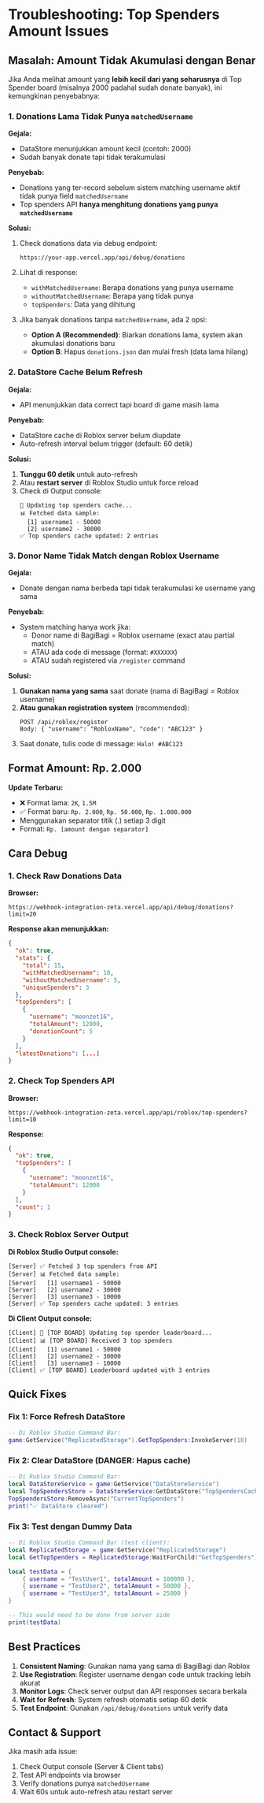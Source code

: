 # Troubleshooting: Top Spenders Amount Issues

## Masalah: Amount Tidak Akumulasi dengan Benar

Jika Anda melihat amount yang **lebih kecil dari yang seharusnya** di Top Spender board (misalnya 2000 padahal sudah donate banyak), ini kemungkinan penyebabnya:

### 1. **Donations Lama Tidak Punya `matchedUsername`**

**Gejala:**
- DataStore menunjukkan amount kecil (contoh: 2000)
- Sudah banyak donate tapi tidak terakumulasi

**Penyebab:**
- Donations yang ter-record sebelum sistem matching username aktif tidak punya field `matchedUsername`
- Top spenders API **hanya menghitung donations yang punya `matchedUsername`**

**Solusi:**
1. Check donations data via debug endpoint:
   ```
   https://your-app.vercel.app/api/debug/donations
   ```

2. Lihat di response:
   - `withMatchedUsername`: Berapa donations yang punya username
   - `withoutMatchedUsername`: Berapa yang tidak punya
   - `topSpenders`: Data yang dihitung

3. Jika banyak donations tanpa `matchedUsername`, ada 2 opsi:
   - **Option A (Recommended)**: Biarkan donations lama, system akan akumulasi donations baru
   - **Option B**: Hapus `donations.json` dan mulai fresh (data lama hilang)

### 2. **DataStore Cache Belum Refresh**

**Gejala:**
- API menunjukkan data correct tapi board di game masih lama

**Penyebab:**
- DataStore cache di Roblox server belum diupdate
- Auto-refresh interval belum trigger (default: 60 detik)

**Solusi:**
1. **Tunggu 60 detik** untuk auto-refresh
2. Atau **restart server** di Roblox Studio untuk force reload
3. Check di Output console:
   ```
   🔄 Updating top spenders cache...
   📊 Fetched data sample:
     [1] username1 - 50000
     [2] username2 - 30000
   ✅ Top spenders cache updated: 2 entries
   ```

### 3. **Donor Name Tidak Match dengan Roblox Username**

**Gejala:**
- Donate dengan nama berbeda tapi tidak terakumulasi ke username yang sama

**Penyebab:**
- System matching hanya work jika:
  - Donor name di BagiBagi = Roblox username (exact atau partial match)
  - ATAU ada code di message (format: `#XXXXXX`)
  - ATAU sudah registered via `/register` command

**Solusi:**
1. **Gunakan nama yang sama** saat donate (nama di BagiBagi = Roblox username)
2. **Atau gunakan registration system** (recommended):
   ```
   POST /api/roblox/register
   Body: { "username": "RobloxName", "code": "ABC123" }
   ```
3. Saat donate, tulis code di message: `Halo! #ABC123`

## Format Amount: Rp. 2.000

**Update Terbaru:**
- ❌ Format lama: `2K`, `1.5M` 
- ✅ Format baru: `Rp. 2.000`, `Rp. 50.000`, `Rp. 1.000.000`
- Menggunakan separator titik (.) setiap 3 digit
- Format: `Rp. [amount dengan separator]`

## Cara Debug

### 1. Check Raw Donations Data

**Browser:**
```
https://webhook-integration-zeta.vercel.app/api/debug/donations?limit=20
```

**Response akan menunjukkan:**
```json
{
  "ok": true,
  "stats": {
    "total": 15,
    "withMatchedUsername": 10,
    "withoutMatchedUsername": 5,
    "uniqueSpenders": 3
  },
  "topSpenders": [
    {
      "username": "moonzet16",
      "totalAmount": 12000,
      "donationCount": 5
    }
  ],
  "latestDonations": [...]
}
```

### 2. Check Top Spenders API

**Browser:**
```
https://webhook-integration-zeta.vercel.app/api/roblox/top-spenders?limit=10
```

**Response:**
```json
{
  "ok": true,
  "topSpenders": [
    {
      "username": "moonzet16",
      "totalAmount": 12000
    }
  ],
  "count": 1
}
```

### 3. Check Roblox Server Output

**Di Roblox Studio Output console:**
```
[Server] ✅ Fetched 3 top spenders from API
[Server] 📊 Fetched data sample:
[Server]   [1] username1 - 50000
[Server]   [2] username2 - 30000
[Server]   [3] username3 - 10000
[Server] ✅ Top spenders cache updated: 3 entries
```

**Di Client Output console:**
```
[Client] 🔄 [TOP BOARD] Updating top spender leaderboard...
[Client] 📊 [TOP BOARD] Received 3 top spenders
[Client]   [1] username1 - 50000
[Client]   [2] username2 - 30000
[Client]   [3] username3 - 10000
[Client] ✅ [TOP BOARD] Leaderboard updated with 3 entries
```

## Quick Fixes

### Fix 1: Force Refresh DataStore
```lua
-- Di Roblox Studio Command Bar:
game:GetService("ReplicatedStorage").GetTopSpenders:InvokeServer(10)
```

### Fix 2: Clear DataStore (DANGER: Hapus cache)
```lua
-- Di Roblox Studio Command Bar:
local DataStoreService = game:GetService("DataStoreService")
local TopSpendersStore = DataStoreService:GetDataStore("TopSpendersCache")
TopSpendersStore:RemoveAsync("CurrentTopSpenders")
print("✅ DataStore cleared")
```

### Fix 3: Test dengan Dummy Data
```lua
-- Di Roblox Studio Command Bar (test client):
local ReplicatedStorage = game:GetService("ReplicatedStorage")
local GetTopSpenders = ReplicatedStorage:WaitForChild("GetTopSpenders")

local testData = {
    { username = "TestUser1", totalAmount = 100000 },
    { username = "TestUser2", totalAmount = 50000 },
    { username = "TestUser3", totalAmount = 25000 }
}

-- This would need to be done from server side
print(testData)
```

## Best Practices

1. **Consistent Naming**: Gunakan nama yang sama di BagiBagi dan Roblox
2. **Use Registration**: Register username dengan code untuk tracking lebih akurat
3. **Monitor Logs**: Check server output dan API responses secara berkala
4. **Wait for Refresh**: System refresh otomatis setiap 60 detik
5. **Test Endpoint**: Gunakan `/api/debug/donations` untuk verify data

## Contact & Support

Jika masih ada issue:
1. Check Output console (Server & Client tabs)
2. Test API endpoints via browser
3. Verify donations punya `matchedUsername`
4. Wait 60s untuk auto-refresh atau restart server
